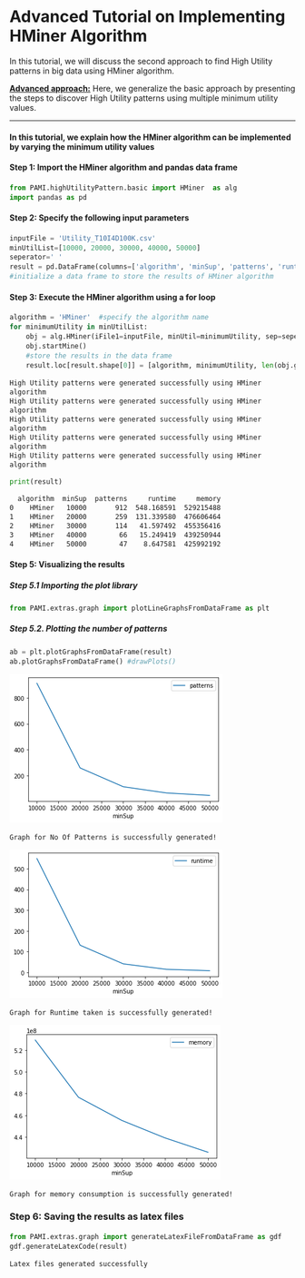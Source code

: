 # Advanced Tutorial on Implementing HMiner Algorithm

In this tutorial, we will discuss the second approach to find High Utility patterns in big data using HMiner algorithm.

[__Advanced approach:__](#advApproach) Here, we generalize the basic approach by presenting the steps to discover High Utility patterns using multiple minimum utility values.

***

#### In this tutorial, we explain how the HMiner algorithm  can be implemented by varying the minimum utility values

#### Step 1: Import the HMiner algorithm and pandas data frame

```python
from PAMI.highUtilityPattern.basic import HMiner  as alg
import pandas as pd
```

#### Step 2: Specify the following input parameters


```python
inputFile = 'Utility_T10I4D100K.csv'
minUtilList=[10000, 20000, 30000, 40000, 50000]
seperator=' '      
result = pd.DataFrame(columns=['algorithm', 'minSup', 'patterns', 'runtime', 'memory']) 
#initialize a data frame to store the results of HMiner algorithm
```

#### Step 3: Execute the HMiner algorithm using a for loop


```python
algorithm = 'HMiner'  #specify the algorithm name
for minimumUtility in minUtilList:
    obj = alg.HMiner(iFile1=inputFile, minUtil=minimumUtility, sep=seperator)
    obj.startMine()
    #store the results in the data frame
    result.loc[result.shape[0]] = [algorithm, minimumUtility, len(obj.getPatterns()), obj.getRuntime(), obj.getMemoryRSS()]
```

    High Utility patterns were generated successfully using HMiner algorithm
    High Utility patterns were generated successfully using HMiner algorithm
    High Utility patterns were generated successfully using HMiner algorithm
    High Utility patterns were generated successfully using HMiner algorithm
    High Utility patterns were generated successfully using HMiner algorithm



```python
print(result)
```

      algorithm  minSup  patterns     runtime     memory
    0    HMiner   10000       912  548.168591  529215488
    1    HMiner   20000       259  131.339580  476606464
    2    HMiner   30000       114   41.597492  455356416
    3    HMiner   40000        66   15.249419  439250944
    4    HMiner   50000        47    8.647581  425992192


#### Step 5: Visualizing the results

##### Step 5.1 Importing the plot library


```python
from PAMI.extras.graph import plotLineGraphsFromDataFrame as plt
```

##### Step 5.2. Plotting the number of patterns


```python
ab = plt.plotGraphsFromDataFrame(result)
ab.plotGraphsFromDataFrame() #drawPlots()
```


    
![png](output_15_0.png)
    


    Graph for No Of Patterns is successfully generated!



    
![png](output_15_2.png)
    


    Graph for Runtime taken is successfully generated!



    
![png](output_15_4.png)
    


    Graph for memory consumption is successfully generated!


### Step 6: Saving the results as latex files


```python
from PAMI.extras.graph import generateLatexFileFromDataFrame as gdf
gdf.generateLatexCode(result)
```

    Latex files generated successfully

